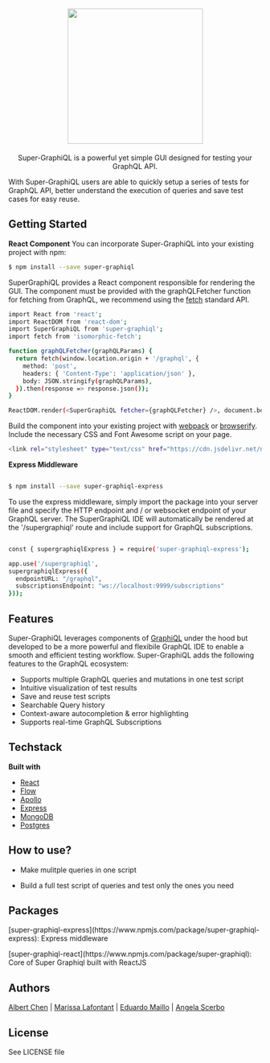 <h1 align="center"><img src="https://imgur.com/FGT9yfC.png" width="269"></h1>

<p align="center">Super-GraphiQL is a powerful yet simple GUI designed for testing your GraphQL API.</p>

With Super-GraphiQL users are able to quickly setup a series of tests for GraphQL API, better understand the execution of queries and save test cases for easy reuse.

## Getting Started
<b>React Component</b>
You can incorporate Super-GraphiQL into your existing project with npm:
```sh
$ npm install --save super-graphiql

```
SuperGraphiQL provides a React component responsible for rendering the GUI. The component must be provided with the graphQLFetcher function for fetching from GraphQL, we recommend using the [fetch](https://fetch.spec.whatwg.org/) standard API.
```sh
import React from 'react';
import ReactDOM from 'react-dom';
import SuperGraphiQL from 'super-graphiql';
import fetch from 'isomorphic-fetch';

function graphQLFetcher(graphQLParams) {
  return fetch(window.location.origin + '/graphql', {
    method: 'post',
    headers: { 'Content-Type': 'application/json' },
    body: JSON.stringify(graphQLParams),
  }).then(response => response.json());
}

ReactDOM.render(<SuperGraphiQL fetcher={graphQLFetcher} />, document.body);
```
Build the component into your existing project with [webpack](https://webpack.js.org/) or [browserify](http://browserify.org/).
Include the necessary CSS and Font Awesome script on your page.
```sh
<link rel="stylesheet" type="text/css" href="https://cdn.jsdelivr.net/npm/super-graphiql@latest/super-graphiql.min.css" />
```

<b>Express Middleware</b> 
```sh

$ npm install --save super-graphiql-express

```

To use the express middleware, simply import the package into your server file and specify the HTTP endpoint and / or websocket endpoint of your GraphQL server. The SuperGraphiQL IDE will automatically be rendered at the '/supergraphiql' route and include support for GraphQL subscriptions.

```sh

const { supergraphiqlExpress } = require('super-graphiql-express');

app.use('/supergraphiql', 
supergraphiqlExpress({
  endpointURL: "/graphql",
  subscriptionsEndpoint: "ws://localhost:9999/subscriptions"
}));

```
## Features 
Super-GraphiQL leverages components of [GraphiQL](https://github.com/graphql/graphiql) under the hood but developed to be a more powerful and flexibile GraphQL IDE to enable a smooth and efficient testing workflow. Super-GraphiQL adds the following features to the GraphQL ecosystem:
  
  - Supports multiple GraphQL queries and mutations in one test script
  - Intuitive visualization of test results
  - Save and reuse test scripts
  - Searchable Query history
  - Context-aware autocompletion & error highlighting
  - Supports real-time GraphQL Subscriptions
  
## Techstack
<b>Built with</b>
- [React]()
- [Flow]()
- [Apollo]()
- [Express]()
- [MongoDB]()
- [Postgres]()

## How to use?
- Make mulitple queries in one script

- Build a full test script of queries and test only the ones you need

## Packages
<p>[super-graphiql-express](https://www.npmjs.com/package/super-graphiql-express): Express middleware </p>
<p> [super-graphiql-react](https://www.npmjs.com/package/super-graphiql): Core of Super Graphiql built with ReactJS </p>


## Authors

<!-- [![Albert Chen](https://avatars3.githubusercontent.com/u/23642624?s=400&v=4?raw=true)](https://github.com/ac3639) | 
[![Marissa Lafontant](https://avatars3.githubusercontent.com/u/31493327?s=460&v=4?raw=true)](https://github.com/mlafontant) | 
[![Eduardo Maillo](https://avatars2.githubusercontent.com/u/33046720?s=400&v=4?raw=true)](https://github.com/eduardomaillo) | 
[![Angela Scerbo](https://avatars2.githubusercontent.com/u/11137912?s=400&v=4?raw=true)](https://github.com/angelascerbo)
---|---|---|--- -->
[Albert Chen](https://github.com/ac3639) | [Marissa Lafontant](https://github.com/mlafontant) | [Eduardo Maillo](https://github.com/eduardomaillo) | [Angela Scerbo](https://github.com/angelascerbo)


## License
See LICENSE file
